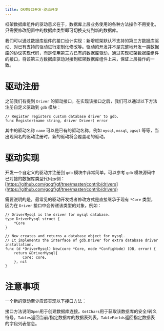 ```yaml
---
title: ORM接口开发-驱动开发
---
```


框架数据库组件的驱动意义在于，数据库上层业务使用的各种方法操作不用变化，只需要修改配置中的数据库类型即可切换支持到新的数据库。

我们可以通过数据库组件的接口设计实现：新增框架默认不支持的第三方数据库驱动、对已有支持的驱动进行定制化修改等。驱动的开发并不是完整地开发一类数据库的协议实现代码，而是使用第三方已有的数据库驱动，通过实现框架数据库组件的接口，将该第三方数据库驱动对接到框架数据库组件上来，保证上层操作的一致。

# 驱动注册

之前我们有提到 `Driver` 的驱动接口，在实现该接口之后，我们可以通过以下方法注册自定义驱动到 `gdb` 模块：

```
// Register registers custom database driver to gdb.
func Register(name string, driver Driver) error
```

其中的驱动名称 `name` 可以是已有的驱动名称，例如 `mysql`, `mssql`, `pgsql` 等等，当出现同名的驱动注册时，新的驱动将会覆盖老的驱动。

# 驱动实现

开发一个自定义的驱动并注册到 `gdb` 模块中非常简单，可以参考 `gdb` 模块源码中已对接的数据库类型代码示例： [https://github.com/gogf/gf/tree/master/contrib/drivers](https://github.com/gogf/gf/tree/master/contrib/drivers)

需要说明的是，最常见的驱动开发或者修改方式是直接继承于现有 `*Core` 类型，因为在 `Driver` 接口中会传递该类型的对象，例如：

```
// DriverMysql is the driver for mysql database.
type DriverMysql struct {
	*Core
}

// New creates and returns a database object for mysql.
// It implements the interface of gdb.Driver for extra database driver installation.
func (d *DriverMysql) New(core *Core, node *ConfigNode) (DB, error) {
	return &DriverMysql{
		Core: core,
	}, nil
}
```

# 注意事项

一个新的驱动至少应该实现以下接口方法：

接口方法说明`Open`用于创建数据库连接。`GetChars`用于获取该数据库的安全/转义符号。`Tables`返回当前/指定数据库的数据表列表。`TableFields`返回指定数据表的字段列表信息。